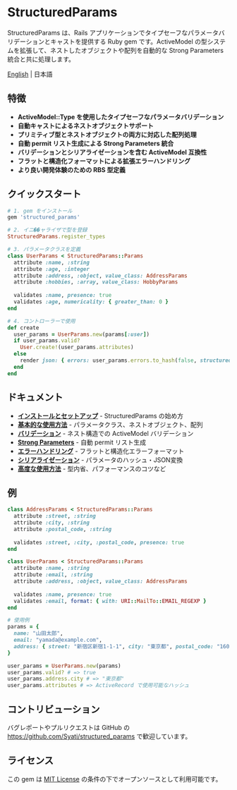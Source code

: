 # StructuredParams

StructuredParams は、Rails アプリケーションでタイプセーフなパラメータバリデーションとキャストを提供する Ruby gem です。ActiveModel の型システムを拡張して、ネストしたオブジェクトや配列を自動的な Strong Parameters 統合と共に処理します。

[English](README.md) | 日本語

## 特徴

- **ActiveModel::Type を使用したタイプセーフなパラメータバリデーション**
- **自動キャストによるネストオブジェクトサポート**
- **プリミティブ型とネストオブジェクトの両方に対応した配列処理**
- **自動 permit リスト生成による Strong Parameters 統合**
- **バリデーションとシリアライゼーションを含む ActiveModel 互換性**
- **フラットと構造化フォーマットによる拡張エラーハンドリング**
- **より良い開発体験のための RBS 型定義**

## クイックスタート

```ruby
# 1. gem をインストール
gem 'structured_params'

# 2. イニ��ャライザで型を登録
StructuredParams.register_types

# 3. パラメータクラスを定義
class UserParams < StructuredParams::Params
  attribute :name, :string
  attribute :age, :integer
  attribute :address, :object, value_class: AddressParams
  attribute :hobbies, :array, value_class: HobbyParams
  
  validates :name, presence: true
  validates :age, numericality: { greater_than: 0 }
end

# 4. コントローラーで使用
def create
  user_params = UserParams.new(params[:user])
  if user_params.valid?
    User.create!(user_params.attributes)
  else
    render json: { errors: user_params.errors.to_hash(false, structured: true) }
  end
end
```

## ドキュメント

- **[インストールとセットアップ](docs/installation.md)** - StructuredParams の始め方
- **[基本的な使用方法](docs/basic-usage.md)** - パラメータクラス、ネストオブジェクト、配列
- **[バリデーション](docs/validation.md)** - ネスト構造での ActiveModel バリデーション
- **[Strong Parameters](docs/strong-parameters.md)** - 自動 permit リスト生成
- **[エラーハンドリング](docs/error-handling.md)** - フラットと構造化エラーフォーマット
- **[シリアライゼーション](docs/serialization.md)** - パラメータのハッシュ・JSON変換
- **[高度な使用方法](docs/advanced-usage.md)** - 型内省、パフォーマンスのコツなど

## 例

```ruby
class AddressParams < StructuredParams::Params
  attribute :street, :string
  attribute :city, :string
  attribute :postal_code, :string
  
  validates :street, :city, :postal_code, presence: true
end

class UserParams < StructuredParams::Params
  attribute :name, :string
  attribute :email, :string
  attribute :address, :object, value_class: AddressParams
  
  validates :name, presence: true
  validates :email, format: { with: URI::MailTo::EMAIL_REGEXP }
end

# 使用例
params = {
  name: "山田太郎",
  email: "yamada@example.com",
  address: { street: "新宿区新宿1-1-1", city: "東京都", postal_code: "160-0022" }
}

user_params = UserParams.new(params)
user_params.valid? # => true
user_params.address.city # => "東京都"
user_params.attributes # => ActiveRecord で使用可能なハッシュ
```

## コントリビューション

バグレポートやプルリクエストは GitHub の https://github.com/Syati/structured_params で歓迎しています。

## ライセンス

この gem は [MIT License](https://opensource.org/licenses/MIT) の条件の下でオープンソースとして利用可能です。
